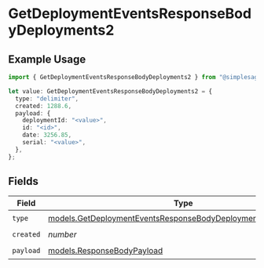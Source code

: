 # GetDeploymentEventsResponseBodyDeployments2

## Example Usage

```typescript
import { GetDeploymentEventsResponseBodyDeployments2 } from "@simplesagar/vercel/models/getdeploymenteventsop.js";

let value: GetDeploymentEventsResponseBodyDeployments2 = {
  type: "delimiter",
  created: 1288.6,
  payload: {
    deploymentId: "<value>",
    id: "<id>",
    date: 3256.85,
    serial: "<value>",
  },
};
```

## Fields

| Field                                                                                                                                | Type                                                                                                                                 | Required                                                                                                                             | Description                                                                                                                          |
| ------------------------------------------------------------------------------------------------------------------------------------ | ------------------------------------------------------------------------------------------------------------------------------------ | ------------------------------------------------------------------------------------------------------------------------------------ | ------------------------------------------------------------------------------------------------------------------------------------ |
| `type`                                                                                                                               | [models.GetDeploymentEventsResponseBodyDeploymentsResponseType](../models/getdeploymenteventsresponsebodydeploymentsresponsetype.md) | :heavy_check_mark:                                                                                                                   | N/A                                                                                                                                  |
| `created`                                                                                                                            | *number*                                                                                                                             | :heavy_check_mark:                                                                                                                   | N/A                                                                                                                                  |
| `payload`                                                                                                                            | [models.ResponseBodyPayload](../models/responsebodypayload.md)                                                                       | :heavy_check_mark:                                                                                                                   | N/A                                                                                                                                  |